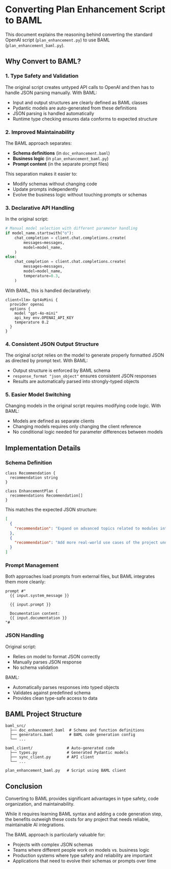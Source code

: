 # Converting Plan Enhancement Script to BAML

This document explains the reasoning behind converting the standard OpenAI script (`plan_enhancement.py`) to use BAML (`plan_enhancement_baml.py`).

## Why Convert to BAML?

### 1. Type Safety and Validation

The original script creates untyped API calls to OpenAI and then has to handle JSON parsing manually. With BAML:

- Input and output structures are clearly defined as BAML classes
- Pydantic models are auto-generated from these definitions
- JSON parsing is handled automatically
- Runtime type checking ensures data conforms to expected structure

### 2. Improved Maintainability

The BAML approach separates:

- **Schema definitions** (in `doc_enhancement.baml`)
- **Business logic** (in `plan_enhancement_baml.py`)
- **Prompt content** (in the separate prompt files)

This separation makes it easier to:
- Modify schemas without changing code
- Update prompts independently
- Evolve the business logic without touching prompts or schemas

### 3. Declarative API Handling

In the original script:
```python
# Manual model selection with different parameter handling
if model_name.startswith("o"):
    chat_completion = client.chat.completions.create(
        messages=messages,
        model=model_name,
    )
else:
    chat_completion = client.chat.completions.create(
        messages=messages,
        model=model_name,
        temperature=0.3,
    )
```

With BAML, this is handled declaratively:

```baml
client<llm> Gpt4oMini {
  provider openai
  options {
    model "gpt-4o-mini"
    api_key env.OPENAI_API_KEY
    temperature 0.2
  }
}
```

### 4. Consistent JSON Output Structure

The original script relies on the model to generate properly formatted JSON as directed by prompt text. With BAML:

- Output structure is enforced by BAML schema
- `response_format "json_object"` ensures consistent JSON responses
- Results are automatically parsed into strongly-typed objects

### 5. Easier Model Switching

Changing models in the original script requires modifying code logic. With BAML:

- Models are defined as separate clients
- Changing models requires only changing the client reference
- No conditional logic needed for parameter differences between models

## Implementation Details

### Schema Definition

```baml
class Recommendation {
  recommendation string
}

class EnhancementPlan {
  recommendations Recommendation[]
}
```

This matches the expected JSON structure:
```json
[
  {
    "recommendation": "Expand on advanced topics related to modules integrations."
  },
  {
    "recommendation": "Add more real-world use cases of the project under analysis."
  }
]
```

### Prompt Management

Both approaches load prompts from external files, but BAML integrates them more cleanly:

```baml
prompt #"
  {{ input.system_message }}
  
  {{ input.prompt }}
  
  Documentation content:
  {{ input.documentation }}
"#
```

### JSON Handling

Original script:
- Relies on model to format JSON correctly
- Manually parses JSON response
- No schema validation

BAML:
- Automatically parses responses into typed objects
- Validates against predefined schema
- Provides clean type-safe access to data

## BAML Project Structure

```
baml_src/
  ├── doc_enhancement.baml  # Schema and function definitions
  ├── generators.baml       # BAML code generation config
  └── ...

baml_client/               # Auto-generated code
  ├── types.py             # Generated Pydantic models
  ├── sync_client.py       # API client
  └── ...

plan_enhancement_baml.py   # Script using BAML client
```

## Conclusion

Converting to BAML provides significant advantages in type safety, code organization, and maintainability.

While it requires learning BAML syntax and adding a code generation step, the benefits outweigh these costs for any project that needs reliable, maintainable AI integrations.

The BAML approach is particularly valuable for:
- Projects with complex JSON schemas
- Teams where different people work on models vs. business logic
- Production systems where type safety and reliability are important
- Applications that need to evolve their schemas or prompts over time
